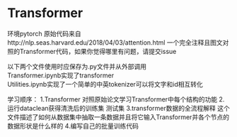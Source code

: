 # Transformer
环境pytorch
原始代码来自http://nlp.seas.harvard.edu/2018/04/03/attention.html
一个完全注释且图文对照的Transformer代码，如果你觉得哪里有问题，请提交issue

以下两个文件使用时应保存为.py文件并从外部调用\
Transformer.ipynb实现了transformer \
Utilities.ipynb实现了一个简单的中英tokenizer可以将文字和id相互转化

学习顺序：
1.Transformer 对照原始论文学习Transformer中每个结构的功能
2.运行dataclean获得清洗后的训练集 测试集
3.transformer数据的全流程解释 这个文件描述了如何从数据集中抽取一条数据并且将它输入Transformer并各个节点的数据形状是什么样的
4.编写自己的批量训练代码
